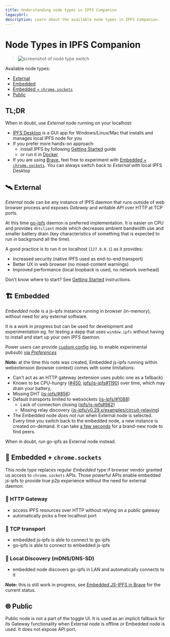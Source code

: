 ```yaml
---
title: Understanding node types in IPFS Companion
legacyUrl:
description: Learn about the available node types in IPFS Companion.
---
```


# Node Types in IPFS Companion

> ![screenshot of node type switch](https://user-images.githubusercontent.com/157609/42382479-b4d98768-8134-11e8-979c-69b758846bf0.png)<br/>


Available node types:

- [External](#%EF%B8%8F-external)
- [Embedded](#%EF%B8%8F-embedded)
- [Embedded + `chrome.sockets`](#-embedded--chromesockets)
- [Public](#-public)

## TL;DR

When in doubt, use _External_ node running on your localhost:
- [IPFS Desktop](https://github.com/ipfs-shipyard/ipfs-desktop) is a GUI app for Windows/Linux/Mac that installs and manages local IPFS node for you
- If you prefer more hands-on approach:
  - install IPFS by following [Getting Started](https://docs.ipfs.io/introduction/usage/) guide
  - or run it in [Docker](https://github.com/ipfs/go-ipfs#docker-usage)
- If you are using [Brave](https://brave.com/), feel free to experiment with [Embedded + `chrome.sockets`](#-embedded--chromesockets).
  You can always switch back to _External_ with local IPFS Desktop


## 🛰️ External

_External_ node can be any instance of IPFS daemon that runs outside of web
browser process and exposes _Gateway_ and writable _API_ over HTTP at TCP ports.

At this time [go-ipfs](https://github.com/ipfs/go-ipfs) daemon is preferred
implementation. It is easier on CPU and provides `dhtclient` mode which
decreases ambient bandwidth use and smaller battery drain (key characteristics
of something that is expected to run in background all the time).

A good practice is to run it on localhost (`127.0.0.1`) as it provides:
- Increased security (native IPFS used as end-to-end transport)
- Better UX in web browser (no mixed-content warnings)
- Improved performance (local loopback is used, no network overhead)

Don't know where to start? See [Getting Started](https://docs.ipfs.io/introduction/usage/) instructions.


## 🏗️ Embedded

_Embedded_ node is a js-ipfs instance running in browser (in-memory), without need for
any external software.

It is a work in progress but can be used for development and experimentation
eg. for testing a dapp that uses `window.ipfs` without having to install and
start up your own IPFS daemon.

Power users can provide [custom config](https://github.com/ipfs/js-ipfs#faq) (eg. to enable experimental pubsub) [via _Preferences_](https://user-images.githubusercontent.com/157609/38084660-0b97c0cc-334e-11e8-9368-823345ced67f.png)

**Note:** at the time this note was created, Embedded js-ipfs running within webextension (browser context) comes with some limitations:

- Can't act as an HTTP gateway (extension uses public one as a fallback)
- Known to be CPU-hungry
  ([#450](https://github.com/ipfs-shipyard/ipfs-companion/issues/450),
  [ipfs/js-ipfs#1190](https://github.com/ipfs/js-ipfs/issues/1190)) over time, which may drain your battery,
- Missing DHT ([js-ipfs/#856](https://github.com/ipfs/js-ipfs/pull/856))
- Default transports limited to websockets ([js-ipfs/#1088](https://github.com/ipfs/js-ipfs/issues/1088))
    - Lack of connection closing
    ([ipfs/js-ipfs#962](https://github.com/ipfs/js-ipfs/issues/962))
    - Missing relay discovery ([js-ipfs/v0.29.x/examples/circuit-relaying](https://github.com/ipfs/js-ipfs/tree/v0.29.3/examples/circuit-relaying))
- The Embedded node _does not run_ when External node is selected.  Every time
  you switch back to the embedded node, a new instance is created on-demand. It
  can take [a few
  seconds](https://user-images.githubusercontent.com/157609/38493690-4a77bd9e-3bf3-11e8-85da-ba06fd94cdbf.gif)
  for a brand-new node to find peers.

When in doubt, run go-ipfs as External node instead.


## 🦄 Embedded + `chrome.sockets`

This node type replaces regular _Embedded_ type if browser vendor granted us access to `chrome.sockets` APIs.
Those powerful APIs enable embedded js-ipfs to provide true p2p experience without the need for external daemon:

### 🚪 HTTP Gateway
- access IPFS resources over HTTP without relying on a public gateway
- automatically picks a free localhost port

###  🚄 TCP transport
- embedded js-ipfs is able to connect to go-ipfs
- go-ipfs is able to connect to embedded js-ipfs

### 🔮 Local Discovery (mDNS/DNS-SD)

- embedded node discovers go-ipfs in LAN  and automatically connects to it

**Note:** this is still work in progress, see [Embedded JS-IPFS in Brave](https://github.com/ipfs-shipyard/ipfs-companion/issues/716) for the current status.

## 🌐 Public

Public node is not a part of the toggle UI. It is used as an implicit fallback for its Gateway functionality when External node is offline or Embedded node is used.
It does not expose API port.
